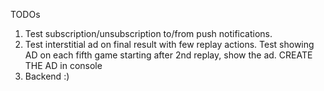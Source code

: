 TODOs

1. Test subscription/unsubscription to/from push notifications.
2. Test interstitial ad on final result with few replay actions. Test showing AD on each fifth game starting after 2nd replay, show the ad. CREATE THE AD in console
3. Backend :)
